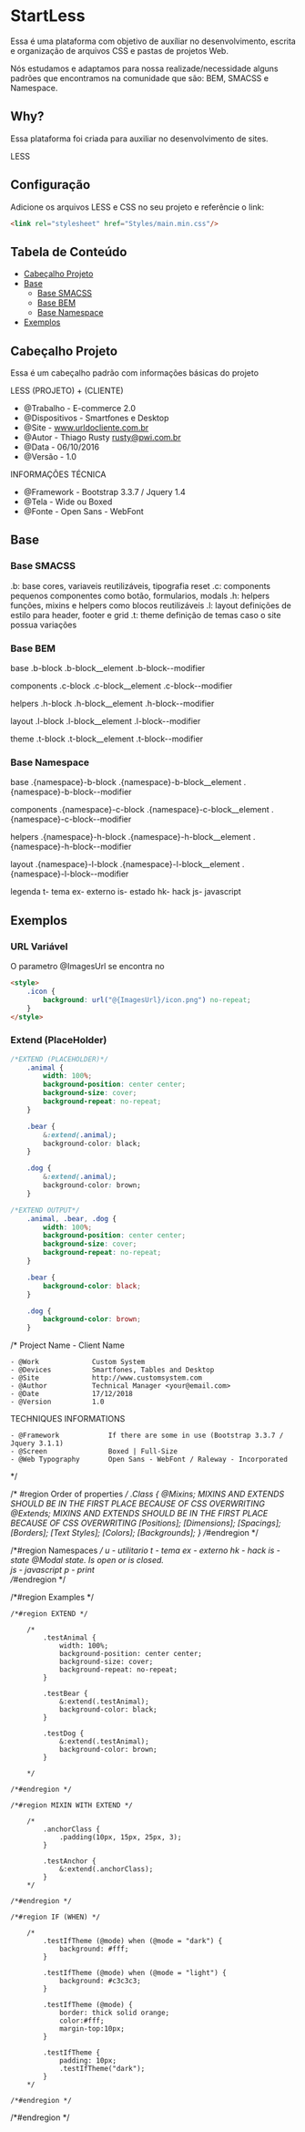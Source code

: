 # StartLess
Essa é uma plataforma com objetivo de auxíliar no desenvolvimento, escrita e organização de arquivos CSS e pastas de projetos Web.

Nós estudamos e adaptamos para nossa realizade/necessidade alguns padrões que encontramos na comunidade que são: BEM, SMACSS e Namespace.

## Why?
Essa plataforma foi criada para auxiliar no desenvolvimento de sites.

LESS

## Configuração
Adicione os arquivos LESS e CSS no seu projeto e referêncie o link:

```html
<link rel="stylesheet" href="Styles/main.min.css"/>
```

## Tabela de Conteúdo

* [Cabeçalho Projeto](#cabeçalho-projeto)
* [Base](#base)
    - [Base SMACSS](#base-smacss)
    - [Base BEM](#base-bem)
    - [Base Namespace](#base-namespace)
* [Exemplos](#exemplos)

## Cabeçalho Projeto
Essa é um cabeçalho padrão com informações básicas do projeto

LESS (PROJETO) + (CLIENTE)

- @Trabalho - E-commerce 2.0
- @Dispositivos - Smartfones e Desktop
- @Site - www.urldocliente.com.br
- @Autor - Thiago Rusty <rusty@pwi.com.br>
- @Data - 06/10/2016
- @Versão - 1.0

INFORMAÇÕES TÉCNICA

- @Framework - Bootstrap 3.3.7 / Jquery 1.4
- @Tela - Wide ou Boxed
- @Fonte - Open Sans - WebFont

## Base

### Base SMACSS
.b: base
	cores, variaveis reutilizáveis, tipografia reset
.c: components
	pequenos componentes como botão, formularios, modals
.h: helpers
	funções, mixins e helpers como blocos reutilizáveis
.l: layout
	definições de estilo para header, footer e grid
.t: theme
	definição de temas caso o site possua variações

### Base BEM
base
	.b-block
	.b-block__element
	.b-block--modifier

components
	.c-block
	.c-block__element
	.c-block--modifier

helpers
	.h-block
	.h-block__element
	.h-block--modifier

layout
	.l-block
	.l-block__element
	.l-block--modifier

theme
	.t-block
	.t-block__element
	.t-block--modifier
### Base Namespace
base
	.{namespace}-b-block
	.{namespace}-b-block__element
	.{namespace}-b-block--modifier

components
	.{namespace}-c-block
	.{namespace}-c-block__element
	.{namespace}-c-block--modifier

helpers
	.{namespace}-h-block
	.{namespace}-h-block__element
	.{namespace}-h-block--modifier

layout
	.{namespace}-l-block
	.{namespace}-l-block__element
	.{namespace}-l-block--modifier

legenda
	t-  tema
	ex- externo
	is- estado
	hk- hack
	js- javascript

## Exemplos

### URL Variável
O parametro @ImagesUrl se encontra no 

```html
<style>
    .icon {
        background: url("@{ImagesUrl}/icon.png") no-repeat;
    }
</style>
```

### Extend (PlaceHolder)
```css
/*EXTEND (PLACEHOLDER)*/
	.animal {
		width: 100%;
		background-position: center center;
		background-size: cover;
		background-repeat: no-repeat;
	}

	.bear {
		&:extend(.animal);
		background-color: black;
	}

	.dog {
		&:extend(.animal);
		background-color: brown;
	}

/*EXTEND OUTPUT*/
	.animal, .bear, .dog {
		width: 100%;
		background-position: center center;
		background-size: cover;
		background-repeat: no-repeat;
	}

	.bear {
		background-color: black;
	}

	.dog {
		background-color: brown;
	}
```







/*
Project Name - Client Name

	- @Work		    	Custom System
	- @Devices  		Smartfones, Tables and Desktop
	- @Site 			http://www.customsystem.com
	- @Author			Technical Manager <your@email.com>
	- @Date 			17/12/2018
	- @Version			1.0


TECHNIQUES INFORMATIONS

	- @Framework		    If there are some in use (Bootstrap 3.3.7 / Jquery 3.1.1)
	- @Screen				Boxed | Full-Size
    - @Web Typography	 	Open Sans - WebFont / Raleway - Incorporated
*/






/* #region Order of properties */
    .Class {
        @Mixins;      MIXINS AND EXTENDS SHOULD BE IN THE FIRST PLACE BECAUSE OF CSS OVERWRITING
        @Extends;     MIXINS AND EXTENDS SHOULD BE IN THE FIRST PLACE BECAUSE OF CSS OVERWRITING
        [Positions];
        [Dimensions];
        [Spacings];
        [Borders];
        [Text Styles];
        [Colors];
        [Backgrounds];
    }
/*#endregion */

/*#region Namespaces */
        u   -   utilitario
        t   -   tema
        ex  -   externo
        hk  -   hack
        is  -   state @Modal state. Is open or is closed.    
        js  -   javascript
        p   -   print    
/*#endregion */

/*#region Examples */
    
    /*#region EXTEND */

        /*
            .testAnimal {
                width: 100%;
                background-position: center center;
                background-size: cover;
                background-repeat: no-repeat;
            }

            .testBear {
                &:extend(.testAnimal);
                background-color: black;
            }

            .testDog {
                &:extend(.testAnimal);
                background-color: brown;
            }

        */

    /*#endregion */

    /*#region MIXIN WITH EXTEND */

        /*
            .anchorClass {
                .padding(10px, 15px, 25px, 3);
            }

            .testAnchor {
                &:extend(.anchorClass);
            }
        */

    /*#endregion */

    /*#region IF (WHEN) */

        /*
            .testIfTheme (@mode) when (@mode = "dark") {
                background: #fff;
            }

            .testIfTheme (@mode) when (@mode = "light") {
                background: #c3c3c3;
            }

            .testIfTheme (@mode) {
                border: thick solid orange;
                color:#fff;
                margin-top:10px;
            }

            .testIfTheme {
                padding: 10px;
                .testIfTheme("dark");
            }
        */

    /*#endregion */

/*#endregion */